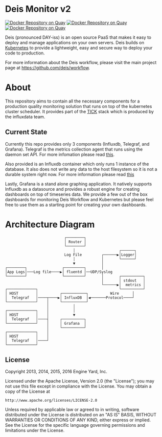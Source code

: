 # Deis Monitor v2
[![Docker Repository on Quay](https://quay.io/repository/deisci/grafana/status "Docker Repository on Quay")](https://quay.io/repository/deisci/grafana)
[![Docker Repository on Quay](https://quay.io/repository/deisci/influxdb/status "Docker Repository on Quay")](https://quay.io/repository/deisci/influxdb)
[![Docker Repository on Quay](https://quay.io/repository/deisci/telegraf/status "Docker Repository on Quay")](https://quay.io/repository/deisci/telegraf)

Deis (pronounced DAY-iss) is an open source PaaS that makes it easy to deploy and manage applications on your own servers. Deis builds on [Kubernetes][k8s-home] to provide a lightweight, easy and secure way to deploy your code to production.

For more information about the Deis workflow, please visit the main project page at https://github.com/deis/workflow.

# About
This repository aims to contain all the necessary components for a production quality monitoring solution that runs on top of the kubernetes cluster scheduler. It provides part of the [TICK](https://influxdata.com/time-series-platform/) stack which is produced by the influxdata team.

## Current State
Currently this repo provides only 3 components (Influxdb, Telegraf, and Grafana). Telegraf is the metrics collection agent that runs using the daemon set API. For more infomation please read [this](telegraf/README.md).

Also provided is an Influxdb container which only runs 1 instance of the database. It also does not write any data to the host filesystem so it is not a durable system right now. For more information please read [this](influxdb/README.md)

Lastly, Grafana is a stand alone graphing application. It natively supports Influxdb as a datasource and provides a robust engine for creating dashboards on top of timeseries data. We provide a few out of the box dashboards for monitoring Deis Workflow and Kubernetes but please feel free to use them as a starting point for creating your own dashboards.

# Architecture Diagram

```
                           ┌────────┐                            
                           │ Router │                            
                           └────────┘                            
                               │                    ┌──────┐    
                           Log File         ┌──────▶│Logger│    
                               │            │       └──────┘    
                               ▼            │                   
┌────────┐                ┌─────────┐       │                   
│App Logs│───Log file────▶│ fluentd │──UDP/Syslog               
└────────┘                └─────────┘       │       ┌──────────┐
                                            │       │ stdout   │
                                            └──────▶│  metrics │
┌─────────────┐                                     └──────────┘
│ HOST        │          ┌───────────┐          Wire      │     
│  Telegraf   │────┬────▶│ InfluxDB  │◀───────Protocol────┘     
└─────────────┘    │     └───────────┘                          
                   │           │                                
┌─────────────┐    │           │                                
│ HOST        │    │           ▼                                
│  Telegraf   │────┤     ┌──────────┐                           
└─────────────┘    │     │ Grafana  │                           
                   │     └──────────┘                           
┌─────────────┐    │                                            
│ HOST        │    │                                            
│  Telegraf   │────┘                                            
└─────────────┘                                                                                                                                                                                         
```


## License
Copyright 2013, 2014, 2015, 2016 Engine Yard, Inc.

Licensed under the Apache License, Version 2.0 (the "License");
you may not use this file except in compliance with the License.
You may obtain a copy of the License at

    http://www.apache.org/licenses/LICENSE-2.0

Unless required by applicable law or agreed to in writing, software
distributed under the License is distributed on an "AS IS" BASIS,
WITHOUT WARRANTIES OR CONDITIONS OF ANY KIND, either express or implied.
See the License for the specific language governing permissions and
limitations under the License.

[k8s-home]: http://kubernetes.io/
[issues]: https://github.com/deis/monitor/issues
[prs]: https://github.com/deis/monitor/pulls
